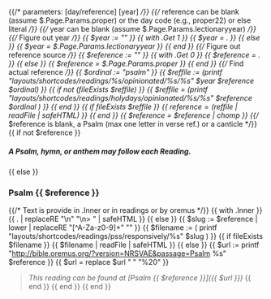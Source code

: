 {{/* parameters: [day/reference] [year] */}}
{{/* reference can be blank (assume  $.Page.Params.proper) or the day code (e.g., proper22) or else literal */}}
{{/*  year can be blank (assume $.Page.Params.lectionaryyear) */}}
{{/* Figure out year */}}
{{ $year := "" }}
{{ with .Get 1 }}
  {{ $year = . }}
{{ else }}
  {{ $year = $.Page.Params.lectionaryyear }}
{{ end }}
{{/* Figure out reference source */}}
{{ $reference := "" }}
{{ with .Get 0 }}
  {{ $reference = . }}
{{ else }}
  {{ $reference = $.Page.Params.proper }}
{{ end }}
{{/* Find actual reference */}}
{{ $ordinal := "psalm" }}
{{ $reffile := (printf "layouts/shortcodes/readings/%s/opinionated/%s/%s" $year $reference $ordinal) }}
{{ if  not (fileExists $reffile) }}
	{{ $reffile = (printf "layouts/shortcodes/readings/holydays/opinionated/%s/%s" $reference $ordinal ) }}
{{ end }}
{{ if fileExists $reffile }}
    {{ $reference = ($reffile | readFile | safeHTML) }}
{{ end }}
{{ $reference = $reference | chomp }}
{{/* $reference is blank, a Psalm (max one letter in verse ref.) or a canticle */}}
{{ if not $reference }}
##### A Psalm, hymn, or anthem may follow each Reading.
{{ else }}
### Psalm {{ $reference }}

{{/* Text is provide in .Inner or in readings or by oremus */}}
{{ with .Inner }}
{{ . | replaceRE "\n" "\n> " | safeHTML }}
{{ else }}
    {{ $slug := $reference | lower | replaceRE "[^A-Za-z0-9]+" "" }}
    {{ $filename := ( printf "layouts/shortcodes/readings/pss/responsively/%s" $slug ) }}
    {{ if fileExists $filename }}
{{ $filename | readFile | safeHTML }}
	{{ else }}
	        {{ $url := printf "http://bible.oremus.org/?version=NRSVAE&passage=Psalm %s" $reference }}
            {{ $url = replace $url " " "%20" }}
> _This reading can be found at [Psalm {{ $reference }}]({{ $url }})_
	{{ end }}
{{ end }}
{{ end }}
